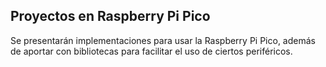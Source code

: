 ## Proyectos en Raspberry Pi Pico
Se presentarán implementaciones para usar la Raspberry Pi Pico, además de aportar con bibliotecas para facilitar el uso de ciertos periféricos. 

